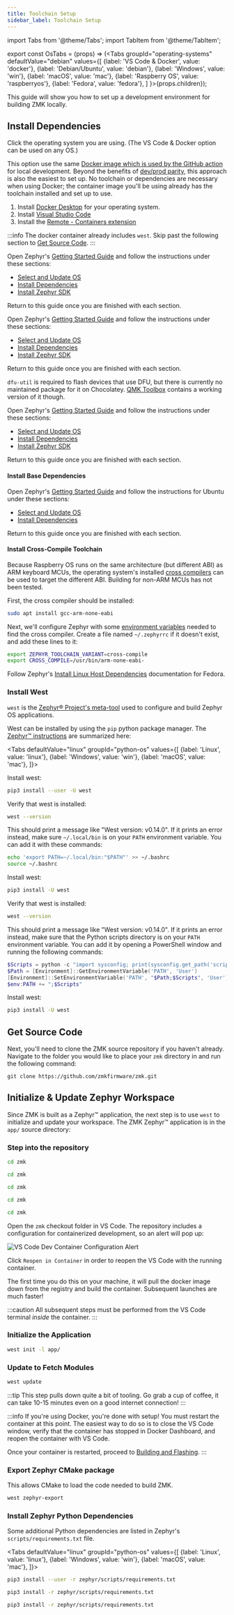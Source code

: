 ```yaml
---
title: Toolchain Setup
sidebar_label: Toolchain Setup
---
```


import Tabs from '@theme/Tabs';
import TabItem from '@theme/TabItem';

export const OsTabs = (props) => (<Tabs
groupId="operating-systems"
defaultValue="debian"
values={[
{label: 'VS Code & Docker', value: 'docker'},
{label: 'Debian/Ubuntu', value: 'debian'},
{label: 'Windows', value: 'win'},
{label: 'macOS', value: 'mac'},
{label: 'Raspberry OS', value: 'raspberryos'},
{label: 'Fedora', value: 'fedora'},
]
}>{props.children}</Tabs>);

This guide will show you how to set up a development environment for building ZMK locally.

## Install Dependencies

Click the operating system you are using. (The VS Code & Docker option can be used on any OS.)

<OsTabs>
<TabItem value="docker">

This option use the same [Docker image which is used by the GitHub action](https://github.com/zmkfirmware/zmk-docker) for local development. Beyond the benefits of [dev/prod parity](https://12factor.net/dev-prod-parity), this approach is also the easiest to set up. No toolchain or dependencies are necessary when using Docker; the container image you'll be using already has the toolchain installed and set up to use.

1. Install [Docker Desktop](https://www.docker.com/products/docker-desktop) for your operating system.
2. Install [Visual Studio Code](https://code.visualstudio.com/)
3. Install the [Remote - Containers extension](https://marketplace.visualstudio.com/items?itemName=ms-vscode-remote.remote-containers)

:::info
The docker container already includes `west`. Skip past the following section to [Get Source Code](#get-source-code).
:::

</TabItem>
<TabItem value="debian">

Open Zephyr's [Getting Started Guide](https://docs.zephyrproject.org/3.2.0/develop/getting_started/index.html) and follow the instructions under these sections:

- [Select and Update OS](https://docs.zephyrproject.org/3.2.0/develop/getting_started/index.html#select-and-update-os)
- [Install Dependencies](https://docs.zephyrproject.org/3.2.0/develop/getting_started/index.html#install-dependencies)
- [Install Zephyr SDK](https://docs.zephyrproject.org/3.2.0/develop/getting_started/index.html#install-zephyr-sdk)

Return to this guide once you are finished with each section.

</TabItem>
<TabItem value="win">

Open Zephyr's [Getting Started Guide](https://docs.zephyrproject.org/3.2.0/develop/getting_started/index.html) and follow the instructions under these sections:

- [Select and Update OS](https://docs.zephyrproject.org/3.2.0/develop/getting_started/index.html#select-and-update-os)
- [Install Dependencies](https://docs.zephyrproject.org/3.2.0/develop/getting_started/index.html#install-dependencies)
- [Install Zephyr SDK](https://docs.zephyrproject.org/3.2.0/develop/getting_started/index.html#install-zephyr-sdk)

Return to this guide once you are finished with each section.

`dfu-util` is required to flash devices that use DFU, but there is currently no maintained package for it on Chocolatey. [QMK Toolbox](https://github.com/qmk/qmk_toolbox) contains a working version of it though.

</TabItem>
<TabItem value="mac">

Open Zephyr's [Getting Started Guide](https://docs.zephyrproject.org/3.2.0/develop/getting_started/index.html) and follow the instructions under these sections:

- [Select and Update OS](https://docs.zephyrproject.org/3.2.0/develop/getting_started/index.html#select-and-update-os)
- [Install Dependencies](https://docs.zephyrproject.org/3.2.0/develop/getting_started/index.html#install-dependencies)
- [Install Zephyr SDK](https://docs.zephyrproject.org/3.2.0/develop/getting_started/index.html#install-zephyr-sdk)

Return to this guide once you are finished with each section.

</TabItem>
<TabItem value="raspberryos">

#### Install Base Dependencies

Open Zephyr's [Getting Started Guide](https://docs.zephyrproject.org/3.2.0/develop/getting_started/index.html) and follow the instructions for Ubuntu under these sections:

- [Select and Update OS](https://docs.zephyrproject.org/3.2.0/develop/getting_started/index.html#select-and-update-os)
- [Install Dependencies](https://docs.zephyrproject.org/3.2.0/develop/getting_started/index.html#install-dependencies)

Return to this guide once you are finished with each section.

#### Install Cross-Compile Toolchain

Because Raspberry OS runs on the same architecture (but different ABI) as ARM keyboard MCUs, the operating system's installed [cross compilers](https://docs.zephyrproject.org/3.2.0/develop/toolchains/other_x_compilers.html) can be used to target the different ABI. Building for non-ARM MCUs has not been tested.

First, the cross compiler should be installed:

```sh
sudo apt install gcc-arm-none-eabi
```

Next, we'll configure Zephyr with some [environment variables](https://docs.zephyrproject.org/3.2.0/develop/env_vars.html#env-vars) needed to find the cross compiler. Create a file named `~/.zephyrrc` if it doesn't exist, and add these lines to it:

```sh
export ZEPHYR_TOOLCHAIN_VARIANT=cross-compile
export CROSS_COMPILE=/usr/bin/arm-none-eabi-
```

</TabItem>
<TabItem value="fedora">

Follow Zephyr's [Install Linux Host Dependencies](https://docs.zephyrproject.org/3.2.0/develop/getting_started/installation_linux.html) documentation for Fedora.

</TabItem>
</OsTabs>

### Install West

`west` is the [Zephyr® Project's meta-tool](https://docs.zephyrproject.org/3.2.0/develop/west/index.html) used to configure and build Zephyr OS applications.

West can be installed by using the `pip` python package manager. The [Zephyr™ instructions](https://docs.zephyrproject.org/3.2.0/develop/west/install.html) are summarized here:

<Tabs
defaultValue="linux"
groupId="python-os"
values={[
{label: 'Linux', value: 'linux'},
{label: 'Windows', value: 'win'},
{label: 'macOS', value: 'mac'},
]}>
<TabItem value="linux">

Install west:

```sh
pip3 install --user -U west
```

Verify that west is installed:

```sh
west --version
```

This should print a message like "West version: v0.14.0". If it prints an error instead, make sure `~/.local/bin` is on your `PATH` environment variable. You can add it with these commands:

```sh
echo 'export PATH=~/.local/bin:"$PATH"' >> ~/.bashrc
source ~/.bashrc
```

</TabItem>
<TabItem value="win">

Install west:

```sh
pip3 install -U west
```

Verify that west is installed:

```sh
west --version
```

This should print a message like "West version: v0.14.0". If it prints an error instead, make sure that the Python scripts directory is on your `PATH` environment variable. You can add it by opening a PowerShell window and running the following commands:

```powershell
$Scripts = python -c "import sysconfig; print(sysconfig.get_path('scripts'))"
$Path = [Environment]::GetEnvironmentVariable('PATH', 'User')
[Environment]::SetEnvironmentVariable('PATH', "$Path;$Scripts", 'User')
$env:PATH += ";$Scripts"
```

</TabItem>
<TabItem value="mac">

Install west:

```sh
pip3 install -U west
```

</TabItem>
</Tabs>

## Get Source Code

Next, you'll need to clone the ZMK source repository if you haven't already. Navigate to the folder you would like to place your `zmk` directory in and run the following command:

```
git clone https://github.com/zmkfirmware/zmk.git
```

## Initialize & Update Zephyr Workspace

Since ZMK is built as a Zephyr™ application, the next step is
to use `west` to initialize and update your workspace. The ZMK
Zephyr™ application is in the `app/` source directory:

### Step into the repository

<OsTabs>
<TabItem value="debian">

```sh
cd zmk
```

</TabItem>
<TabItem value="raspberryos">

```sh
cd zmk
```

</TabItem>
<TabItem value="fedora">

```sh
cd zmk
```

</TabItem>
<TabItem value="mac">

```sh
cd zmk
```

</TabItem>
<TabItem value="win">

```sh
cd zmk
```

</TabItem>

<TabItem value="docker">

Open the `zmk` checkout folder in VS Code. The repository includes a configuration for containerized development, so an alert will pop up:

![VS Code Dev Container Configuration Alert](../assets/dev-setup/vscode_devcontainer.png)

Click `Reopen in Container` in order to reopen the VS Code with the running container.

The first time you do this on your machine, it will pull the docker image down from the registry and build the container. Subsequent launches are much faster!

:::caution
All subsequent steps must be performed from the VS Code terminal _inside_ the container.
:::

</TabItem>
</OsTabs>

### Initialize the Application

```sh
west init -l app/
```

### Update to Fetch Modules

```sh
west update
```

:::tip
This step pulls down quite a bit of tooling. Go grab a cup of coffee, it can take 10-15 minutes even on a good internet connection!
:::

:::info
If you're using Docker, you're done with setup! You must restart the container at this point. The easiest way to do so is to close the VS Code window, verify that the container has stopped in Docker Dashboard, and reopen the container with VS Code.

Once your container is restarted, proceed to [Building and Flashing](development/build-flash.md).
:::

### Export Zephyr CMake package

This allows CMake to load the code needed to build ZMK.

```sh
west zephyr-export
```

### Install Zephyr Python Dependencies

Some additional Python dependencies are listed in Zephyr's `scripts/requirements.txt` file.

<Tabs
defaultValue="linux"
groupId="python-os"
values={[
{label: 'Linux', value: 'linux'},
{label: 'Windows', value: 'win'},
{label: 'macOS', value: 'mac'},
]}>
<TabItem value="linux">

```sh
pip3 install --user -r zephyr/scripts/requirements.txt
```

</TabItem>
<TabItem value="win">

```sh
pip3 install -r zephyr/scripts/requirements.txt
```

</TabItem>
<TabItem value="mac">

```sh
pip3 install -r zephyr/scripts/requirements.txt
```

</TabItem>
</Tabs>
